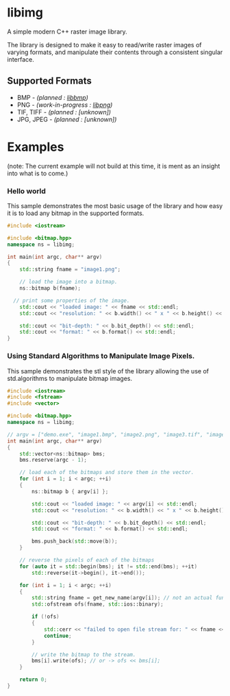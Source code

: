 libimg
======

A simple modern C++ raster image library.

The library is designed to make it easy to read/write raster images of varying formats, and manipulate their contents through a consistent singular interface.

## Supported Formats
* BMP - *(planned : [libbmp](http://code.google.com/p/libbmp/))*
* PNG - *(work-in-progress : [libpng](http://www.libpng.org/pub/png/libpng.html))*
* TIF, TIFF - *(planned : [unknown])*
* JPG, JPEG - *(planned : [unknown])*

# Examples
(note: The current example will not build at this time, it is ment as an insight into what is to come.)

### Hello world
This sample demonstrates the most basic usage of the library and how easy it is to load any bitmap in the supported formats.
```C++
#include <iostream>

#include <bitmap.hpp>
namespace ns = libimg;

int main(int argc, char** argv)
{
	std::string fname = "image1.png";

	// load the image into a bitmap.
	ns::bitmap b(fname);

  // print some properties of the image.
	std::cout << "loaded image: " << fname << std::endl;
	std::cout << "resolution: " << b.width() << " x " << b.height() << std::endl;

	std::cout << "bit-depth: " << b.bit_depth() << std::endl;
	std::cout << "format: " << b.format() << std::endl;
}
```

### Using Standard Algorithms to Manipulate Image Pixels.
This sample demonstrates the stl style of the library allowing the use of std.algorithms to manipulate bitmap images.
```c++
#include <iostream>
#include <fstream>
#include <vector>

#include <bitmap.hpp>
namespace ns = libimg;

// argv = ["demo.exe", "image1.bmp", "image2.png", "image3.tif", "image4.jpg"]
int main(int argc, char** argv)
{
	std::vector<ns::bitmap> bms;
	bms.reserve(argc - 1);

	// load each of the bitmaps and store them in the vector.
	for (int i = 1; i < argc; ++i)
	{
		ns::bitmap b { argv[i] };

		std::cout << "loaded image: " << argv[i] << std::endl;
		std::cout << "resolution: " << b.width() << " x " << b.height() << std::endl;

		std::cout << "bit-depth: " << b.bit_depth() << std::endl;
		std::cout << "format: " << b.format() << std::endl;

		bms.push_back(std::move(b));
	}

	// reverse the pixels of each of the bitmaps
	for (auto it = std::begin(bms); it != std::end(bms); ++it)
		std::reverse(it->begin(), it->end());

	for (int i = 1; i < argc; ++i)
	{
		std::string fname = get_new_name(argv[i]); // not an actual function.
		std::ofstream ofs(fname, std::ios::binary);

		if (!ofs)
		{
			std::cerr << "failed to open file stream for: " << fname << std::endl;
			continue;
		}

		// write the bitmap to the stream.
		bms[i].write(ofs); // or -> ofs << bms[i];
	}

	return 0;
}
```
